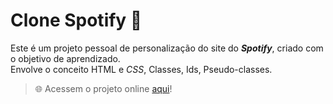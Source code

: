 # Clone Spotify 🎵

Este é um projeto pessoal de personalização do site do <strong>_Spotify_</strong>, criado com o objetivo de aprendizado.<br>
Envolve o conceito HTML e _CSS_, Classes, Ids, Pseudo-classes.

> 🌐 Acessem o projeto online [aqui](https://alissonooliveiraofc.github.io/trybe-spotify-clone/)!
